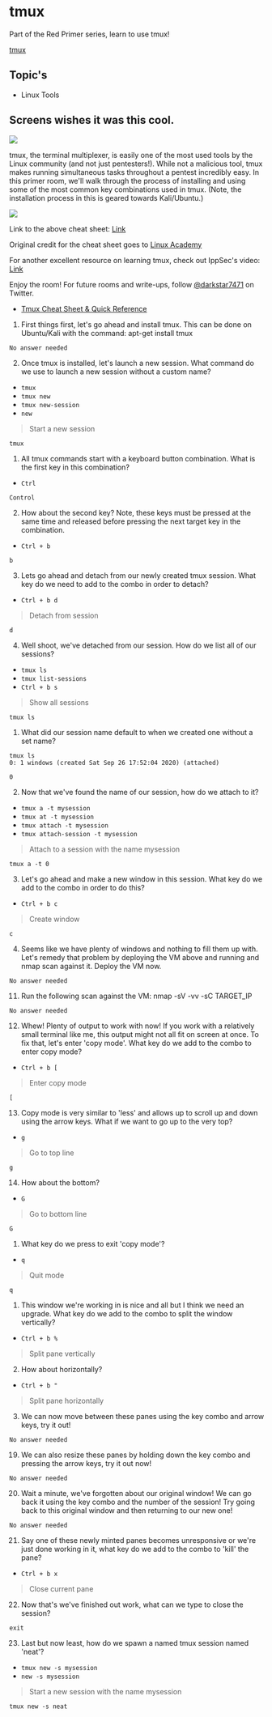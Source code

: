 # tmux

Part of the Red Primer series, learn to use tmux!

[tmux](https://tryhackme.com/room/rptmux)

## Topic's

* Linux Tools

## Screens wishes it was this cool.

![](https://i.imgur.com/GYktm26.png)

tmux, the terminal multiplexer, is easily one of the most used tools by the Linux community (and not just pentesters!). While not a malicious tool, tmux makes running simultaneous tasks throughout a pentest incredibly easy. In this primer room, we'll walk through the process of installing and using some of the most common key combinations used in tmux. (Note, the installation process in this is geared towards Kali/Ubuntu.)

![](https://i.imgur.com/bL9Dn3U.png)

Link to the above cheat sheet: [Link](https://imgur.com/bL9Dn3U)

Original credit for the cheat sheet goes to [Linux Academy](https://linuxacademy.com/blog/linux/tmux-cheat-sheet/)

For another excellent resource on learning tmux, check out IppSec's video: [Link](https://www.youtube.com/watch?v=Lqehvpe_djs)

Enjoy the room! For future rooms and write-ups, follow [@darkstar7471](https://twitter.com/darkstar7471) on Twitter.

* [Tmux Cheat Sheet & Quick Reference](https://tmuxcheatsheet.com/)

1. First things first, let's go ahead and install tmux. This can be done on Ubuntu/Kali with the command: apt-get install tmux

`No answer needed`

2. Once tmux is installed, let's launch a new session. What command do we use to launch a new session without a custom name?

* `tmux`
* `tmux new`
* `tmux new-session`
* `new`

> Start a new session

`tmux`

1. All tmux commands start with a keyboard button combination. What is the first key in this combination?

* `Ctrl`

`Control`

2. How about the second key? Note, these keys must be pressed at the same time and released before pressing the next target key in the combination.

* `Ctrl + b`

`b`

3. Lets go ahead and detach from our newly created tmux session. What key do we need to add to the combo in order to detach?

* `Ctrl + b d`

> Detach from session

`d`

4. Well shoot, we've detached from our session. How do we list all of our sessions?

* `tmux ls`
* `tmux list-sessions`
* `Ctrl + b s`

> Show all sessions

`tmux ls`

1. What did our session name default to when we created one without a set name?

```
tmux ls
0: 1 windows (created Sat Sep 26 17:52:04 2020) (attached)
```

`0`

2. Now that we've found the name of our session, how do we attach to it?

* `tmux a -t mysession`
* `tmux at -t mysession`
* `tmux attach -t mysession`
* `tmux attach-session -t mysession`

> Attach to a session with the name mysession

`tmux a -t 0`

3.  Let's go ahead and make a new window in this session. What key do we add to the combo in order to do this?

* `Ctrl + b c`

> Create window

`c`

4.  Seems like we have plenty of windows and nothing to fill them up with. Let's remedy that problem by deploying the VM above and running and nmap scan against it. Deploy the VM now.

`No answer needed`

11. Run the following scan against the VM: nmap -sV -vv -sC TARGET_IP

`No answer needed`

12. Whew! Plenty of output to work with now! If you work with a relatively small terminal like me, this output might not all fit on screen at once. To fix that, let's enter 'copy mode'. What key do we add to the combo to enter copy mode?

* `Ctrl + b [`

> Enter copy mode

`[`

13. Copy mode is very similar to 'less' and allows up to scroll up and down using the arrow keys. What if we want to go up to the very top?

* `g`

> Go to top line

`g`

14. How about the bottom?

* `G`

> Go to bottom line

`G`

1.  What key do we press to exit 'copy mode'?

* `q`

> Quit mode

`q`

1.  This window we're working in is nice and all but I think we need an upgrade. What key do we add to the combo to split the window vertically?

* `Ctrl + b %`

> Split pane vertically

2.  How about horizontally?

* `Ctrl + b "`

> Split pane horizontally

3.  We can now move between these panes using the key combo and arrow keys, try it out!

`No answer needed`

19. We can also resize these panes by holding down the key combo and pressing the arrow keys, try it out now!

`No answer needed`

20. Wait a minute, we've forgotten about our original window! We can go back it using the key combo and the number of the session! Try going back to this original window and then returning to our new one!

`No answer needed`

21. Say one of these newly minted panes becomes unresponsive or we're just done working in it, what key do we add to the combo to 'kill' the pane?

* `Ctrl + b x`

> Close current pane

22. Now that's we've finished out work, what can we type to close the session? 

`exit`

23. Last but now least, how do we spawn a named tmux session named 'neat'?

* `tmux new -s mysession`
* `new -s mysession`

> Start a new session with the name mysession

`tmux new -s neat`